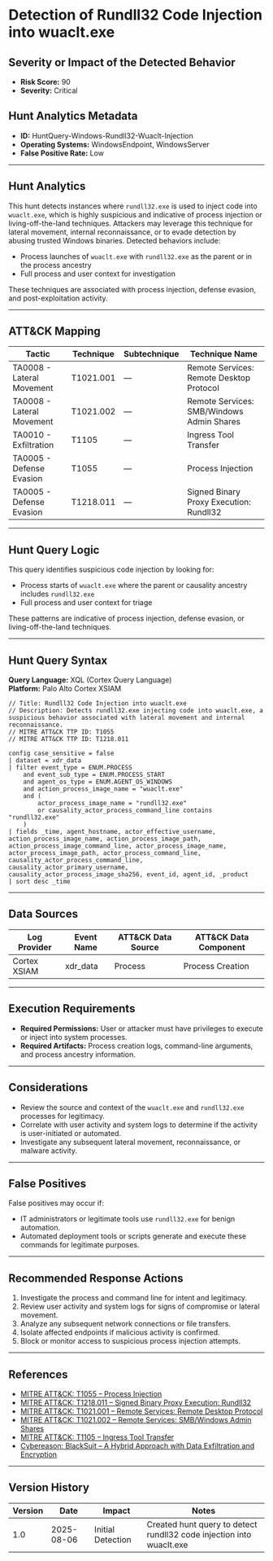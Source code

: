 # Detection of Rundll32 Code Injection into wuaclt.exe

## Severity or Impact of the Detected Behavior

- **Risk Score:** 90
- **Severity:** Critical

## Hunt Analytics Metadata

- **ID:** HuntQuery-Windows-Rundll32-Wuaclt-Injection
- **Operating Systems:** WindowsEndpoint, WindowsServer
- **False Positive Rate:** Low

---

## Hunt Analytics

This hunt detects instances where `rundll32.exe` is used to inject code into `wuaclt.exe`, which is highly suspicious and indicative of process injection or living-off-the-land techniques. Attackers may leverage this technique for lateral movement, internal reconnaissance, or to evade detection by abusing trusted Windows binaries. Detected behaviors include:

- Process launches of `wuaclt.exe` with `rundll32.exe` as the parent or in the process ancestry
- Full process and user context for investigation

These techniques are associated with process injection, defense evasion, and post-exploitation activity.

---

## ATT&CK Mapping

| Tactic                        | Technique   | Subtechnique | Technique Name                                 |
|------------------------------|-------------|--------------|-----------------------------------------------|
| TA0008 - Lateral Movement    | T1021.001   | —            | Remote Services: Remote Desktop Protocol       |
| TA0008 - Lateral Movement    | T1021.002   | —            | Remote Services: SMB/Windows Admin Shares      |
| TA0010 - Exfiltration        | T1105       | —            | Ingress Tool Transfer                         |
| TA0005 - Defense Evasion     | T1055       | —            | Process Injection                             |
| TA0005 - Defense Evasion     | T1218.011   | —            | Signed Binary Proxy Execution: Rundll32        |

---

## Hunt Query Logic

This query identifies suspicious code injection by looking for:

- Process starts of `wuaclt.exe` where the parent or causality ancestry includes `rundll32.exe`
- Full process and user context for triage

These patterns are indicative of process injection, defense evasion, or living-off-the-land techniques.

---

## Hunt Query Syntax

**Query Language:** XQL (Cortex Query Language)  
**Platform:** Palo Alto Cortex XSIAM

```xql
// Title: Rundll32 Code Injection into wuaclt.exe
// Description: Detects rundll32.exe injecting code into wuaclt.exe, a suspicious behavior associated with lateral movement and internal reconnaissance.
// MITRE ATT&CK TTP ID: T1055
// MITRE ATT&CK TTP ID: T1218.011

config case_sensitive = false
| dataset = xdr_data
| filter event_type = ENUM.PROCESS
    and event_sub_type = ENUM.PROCESS_START
    and agent_os_type = ENUM.AGENT_OS_WINDOWS
    and action_process_image_name = "wuaclt.exe"
    and (
        actor_process_image_name = "rundll32.exe"
        or causality_actor_process_command_line contains "rundll32.exe"
    )
| fields _time, agent_hostname, actor_effective_username, action_process_image_name, action_process_image_path, action_process_image_command_line, actor_process_image_name, actor_process_image_path, actor_process_command_line, causality_actor_process_command_line, causality_actor_primary_username, causality_actor_process_image_sha256, event_id, agent_id, _product
| sort desc _time
```

---

## Data Sources

| Log Provider   | Event Name   | ATT&CK Data Source  | ATT&CK Data Component  |
|----------------|--------------|---------------------|------------------------|
| Cortex XSIAM   | xdr_data     | Process             | Process Creation       |

---

## Execution Requirements

- **Required Permissions:** User or attacker must have privileges to execute or inject into system processes.
- **Required Artifacts:** Process creation logs, command-line arguments, and process ancestry information.

---

## Considerations

- Review the source and context of the `wuaclt.exe` and `rundll32.exe` processes for legitimacy.
- Correlate with user activity and system logs to determine if the activity is user-initiated or automated.
- Investigate any subsequent lateral movement, reconnaissance, or malware activity.

---

## False Positives

False positives may occur if:

- IT administrators or legitimate tools use `rundll32.exe` for benign automation.
- Automated deployment tools or scripts generate and execute these commands for legitimate purposes.

---

## Recommended Response Actions

1. Investigate the process and command line for intent and legitimacy.
2. Review user activity and system logs for signs of compromise or lateral movement.
3. Analyze any subsequent network connections or file transfers.
4. Isolate affected endpoints if malicious activity is confirmed.
5. Block or monitor access to suspicious process injection attempts.

---

## References

- [MITRE ATT&CK: T1055 – Process Injection](https://attack.mitre.org/techniques/T1055/)
- [MITRE ATT&CK: T1218.011 – Signed Binary Proxy Execution: Rundll32](https://attack.mitre.org/techniques/T1218/011/)
- [MITRE ATT&CK: T1021.001 – Remote Services: Remote Desktop Protocol](https://attack.mitre.org/techniques/T1021/001/)
- [MITRE ATT&CK: T1021.002 – Remote Services: SMB/Windows Admin Shares](https://attack.mitre.org/techniques/T1021/002/)
- [MITRE ATT&CK: T1105 – Ingress Tool Transfer](https://attack.mitre.org/techniques/T1105/)
- [Cybereason: BlackSuit – A Hybrid Approach with Data Exfiltration and Encryption](https://www.cybereason.com/blog/blacksuit-data-exfil)

---

## Version History

| Version | Date       | Impact            | Notes                                                                                      |
|---------|------------|-------------------|--------------------------------------------------------------------------------------------|
| 1.0     | 2025-08-06 | Initial Detection | Created hunt query to detect rundll32 code injection into wuaclt.exe                        |

